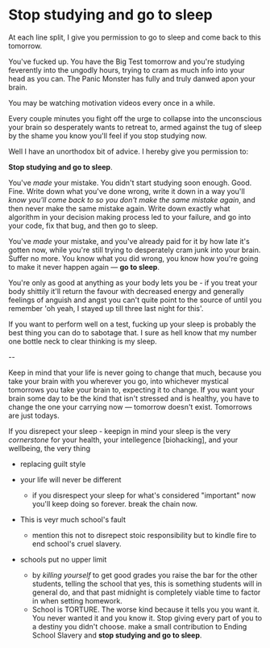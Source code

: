 # Stop studying and go to sleep

At each line split, I give you permission to go to sleep and come back to this tomorrow.

You've fucked up. You have the Big Test tomorrow and you're studying feverently into the ungodly hours, trying to cram as much info into your head as you can. The Panic Monster has fully and truly danwed apon your brain. 

You may be watching motivation videos every once in a while. 

Every couple minutes you fight off the urge to collapse into the unconscious your brain so desperately wants to retreat to, armed against the tug of sleep by the shame you know you'll feel if you stop studying now.

Well I have an unorthodox bit of advice. I hereby give you permission to:

**Stop studying and go to sleep**.

You've *made* your mistake. You didn't start studying soon enough. Good. Fine. Write down what you've done wrong, write it down in a way you'll *know you'll come back to so you don't make the same mistake again*, and then never make the same mistake again. Write down exactly what algorithm in your decision making process led to your failure, and go into your code, fix that bug, and then go to sleep.

You've *made* your mistake, and you've already paid for it by how late it's gotten now, while you're still trying to desperately cram junk into your brain. Suffer no more. You know what you did wrong, you know how you're going to make it never happen again — **go to sleep**. 

You're only as good at anything as your body lets you be - if you treat your body shittily it'll return the favour with decreased energy and generally feelings of anguish and angst you can't quite point to the source of until you remember 'oh yeah, I stayed up till three last night for this'.

If you want to perform well on a test, fucking up your sleep is probably the best thing you can do to sabotage that. I sure as hell know that my number one bottle neck to clear thinking is my sleep.

-- 

Keep in mind that your life is never going to change that much, because you take your brain with you wherever you go, into whichever mystical tomorrows you take your brain to, expecting it to change. If you want your brain some day to be the kind that isn't stressed and is healthy, you have to change the one your carrying now — tomorrow doesn't exist. Tomorrows are just todays.

If you disrepect your sleep - keepign in mind your sleep is the very *cornerstone* for your health, your intellegence [biohacking], and your wellbeing, the very thing 






- replacing guilt style 

- your life will never be different
  - if you disrespect your sleep for what's considered "important" now you'll keep doing so forever. break the chain now.
- This is veyr much school's fault
  - mention this not to disrepect stoic responsibility but to kindle fire to end school's cruel slavery.

- schools put no upper limit
  - by *killing yourself* to get good grades you raise the bar for the other students, telling the school that yes, this is something students will in general do, and that past midnight is completely viable time to factor in when setting homework.
  - School is TORTURE. The worse kind because it tells you you want it. You never wanted it and you know it. Stop giving every part of you to a destiny you didn't choose. make a small contribution to Ending School Slavery and **stop studying and go to sleep**.


